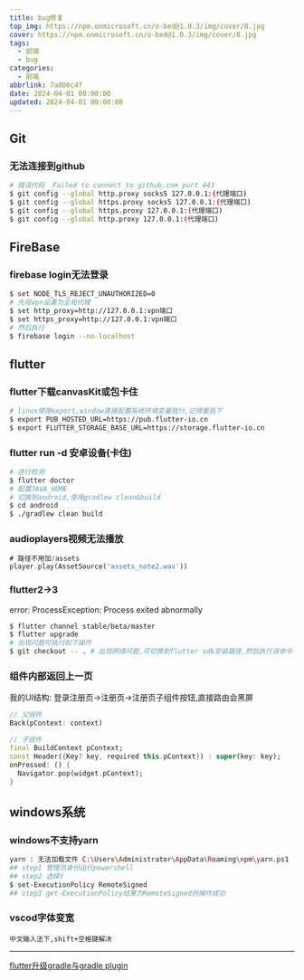 ```yaml
---
title: bug修复
top_img: https://npm.onmicrosoft.cn/o-bed@1.0.3/img/cover/8.jpg
cover: https://npm.onmicrosoft.cn/o-bed@1.0.3/img/cover/8.jpg
tags:
  - 前端
  - bug
categories:
  - 前端
abbrlink: 7a806c4f
date: 2024-04-01 00:00:00
updated: 2024-04-01 00:00:00
---
```


## Git
### 无法连接到github
```bash
# 错误代码  Failed to connect to github.com port 443
$ git config --global http.proxy socks5 127.0.0.1:(代理端口)
$ git config --global https.proxy socks5 127.0.0.1:(代理端口)
$ git config --global https.proxy 127.0.0.1:(代理端口)
$ git config --global http.proxy 127.0.0.1:(代理端口)
```
## FireBase
### firebase login无法登录
```bash
$ set NODE_TLS_REJECT_UNAUTHORIZED=0
# 先将vpn设置为全局代理
$ set http_proxy=http://127.0.0.1:vpn端口
$ set https_proxy=http://127.0.0.1:vpn端口
# 然后执行
$ firebase login --no-localhost
```
## flutter
### flutter下载canvasKit或包卡住
```bash
# linux使用export,window直接配置系统环境变量就行,记得重启下
$ export PUB_HOSTED_URL=https://pub.flutter-io.cn
$ export FLUTTER_STORAGE_BASE_URL=https://storage.flutter-io.cn
```
### flutter run -d 安卓设备(卡住)
```bash
# 进行检测
$ flutter doctor
# 配置JAVA_HOME
# 切换到android,使用gradlew clean&build
$ cd android
$ ./gradlew clean build
```
### audioplayers视频无法播放
```dart
# 路径不用加/assets
player.play(AssetSource('assets_note2.wav'))
```
### flutter2->3
error: ProcessException: Process exited abnormally
```bash
$ flutter channel stable/beta/master
$ flutter upgrade
# 出现问题可执行如下操作
$ git checkout -- . # 出现网络问题,可切换到flutter sdk安装路径,然后执行该命令
```
### 组件内部返回上一页
我的UI结构: 登录注册页->注册页->注册页子组件按钮,直接路由会黑屏
```dart
// 父组件
Back(pContext: context)

// 子组件
final BuildContext pContext;
const Header({Key? key, required this.pContext}) : super(key: key);
onPressed: () {
  Navigator.pop(widget.pContext);
}
```
## windows系统
### windows不支持yarn
```bash
yarn : 无法加载文件 C:\Users\Administrator\AppData\Roaming\npm\yarn.ps1
## step1 管理员身份运行powershell
## step2 选择Y
$ set-ExecutionPolicy RemoteSigned
## step3 get-ExecutionPolicy结果为RemoteSigned则操作成功
```
### vscod字体变宽
```
中文输入法下,shift+空格键解决
```

---
[flutter升级gradle与gradle plugin](https://www.cnblogs.com/inexbot/p/17593347.html)


